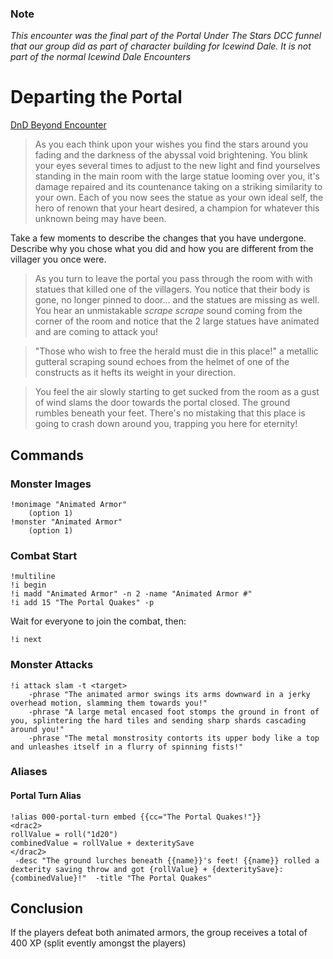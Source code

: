### Note
_This encounter was the final part of the Portal Under The Stars DCC funnel that our group did as part of character building for Icewind Dale. It is not part of the normal Icewind Dale Encounters_

# Departing the Portal
[DnD Beyond Encounter](https://www.dndbeyond.com/encounters/09240fa1-8e96-4b6e-94d4-95518aa5011e)


> As you each think upon your wishes you find the stars around you fading and the darkness of the abyssal void brightening. You blink your eyes several times to adjust to the new light and find yourselves standing in the main room with the large statue looming over you, it's damage repaired and its countenance taking on a striking similarity to your own. Each of you now sees the statue as your own ideal self, the hero of renown that your heart desired, a champion for whatever this unknown being may have been.

Take a few moments to describe the changes that you have undergone. Describe why you chose what you did and how you are different from the villager you once were.

> As you turn to leave the portal you pass through the room with with statues that killed one of the villagers. You notice that their body is gone, no longer pinned to door... and the statues are missing as well. You hear an unmistakable _scrape scrape_ sound coming from the corner of the room and notice that the 2 large statues have animated and are coming to attack you!

> "Those who wish to free the herald must die in this place!" a metallic gutteral scraping sound echoes from the helmet of one of the constructs as it hefts its weight in your direction.

> You feel the air slowly starting to get sucked from the room as a gust of wind slams the door towards the portal closed. The ground rumbles beneath your feet. There's no mistaking that this place is going to crash down around you, trapping you here for eternity!

## Commands

### Monster Images
```
!monimage "Animated Armor"
    (option 1)
!monster "Animated Armor"
    (option 1)
```

### Combat Start
```
!multiline
!i begin
!i madd "Animated Armor" -n 2 -name "Animated Armor #"
!i add 15 "The Portal Quakes" -p
```
Wait for everyone to join the combat, then:
```
!i next
```

### Monster Attacks

```
!i attack slam -t <target> 
    -phrase "The animated armor swings its arms downward in a jerky overhead motion, slamming them towards you!"
    -phrase "A large metal encased foot stomps the ground in front of you, splintering the hard tiles and sending sharp shards cascading around you!"
    -phrase "The metal monstrosity contorts its upper body like a top and unleashes itself in a flurry of spinning fists!"
```

### Aliases
#### Portal Turn Alias
```
!alias 000-portal-turn embed {{cc="The Portal Quakes!"}} 
<drac2>
rollValue = roll("1d20")
combinedValue = rollValue + dexteritySave
</drac2>
 -desc "The ground lurches beneath {{name}}'s feet! {{name}} rolled a dexterity saving throw and got {rollValue} + {dexteritySave}: {combinedValue}!"  -title "The Portal Quakes"
```

## Conclusion
If the players defeat both animated armors, the group receives a total of 400 XP (split evently amongst the players)
